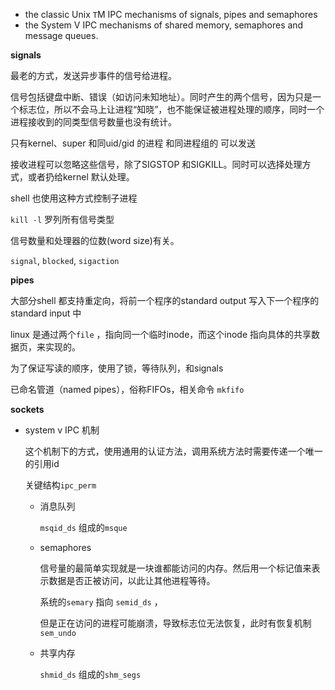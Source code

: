 - the classic Unix `T`M IPC mechanisms of signals, pipes and semaphores 
-  the System V IPC mechanisms of shared memory, semaphores and message queues.



**signals**

最老的方式，发送异步事件的信号给进程。

信号包括键盘中断、错误（如访问未知地址）。同时产生的两个信号，因为只是一个标志位，所以不会马上让进程“知晓”，也不能保证被进程处理的顺序，同时一个进程接收到的同类型信号数量也没有统计。      

只有kernel、super 和同uid/gid 的进程 和同进程组的 可以发送

接收进程可以忽略这些信号，除了SIGSTOP 和SIGKILL。同时可以选择处理方式，或者扔给kernel 默认处理。  



shell 也使用这种方式控制子进程  

`kill -l` 罗列所有信号类型  



信号数量和处理器的位数(word size)有关。

`signal`, `blocked`, `sigaction`  

  

**pipes**

大部分shell 都支持重定向，将前一个程序的standard output 写入下一个程序的standard input 中   

linux 是通过两个`file` ，指向同一个临时inode，而这个inode 指向具体的共享数据页，来实现的。    

为了保证写读的顺序，使用了锁，等待队列，和signals  

已命名管道（named pipes），俗称FIFOs，相关命令 `mkfifo`



**sockets**

- system v IPC 机制

  这个机制下的方式，使用通用的认证方法，调用系统方法时需要传递一个唯一的引用id  

  关键结构`ipc_perm`    

  - 消息队列

    `msqid_ds` 组成的`msque`   

  - semaphores

    信号量的最简单实现就是一块谁都能访问的内存。然后用一个标记值来表示数据是否正被访问，以此让其他进程等待。

    系统的`semary` 指向 `semid_ds` ，  

    但是正在访问的进程可能崩溃，导致标志位无法恢复，此时有恢复机制`sem_undo`

  - 共享内存

    `shmid_ds`  组成的`shm_segs`  

    

  

